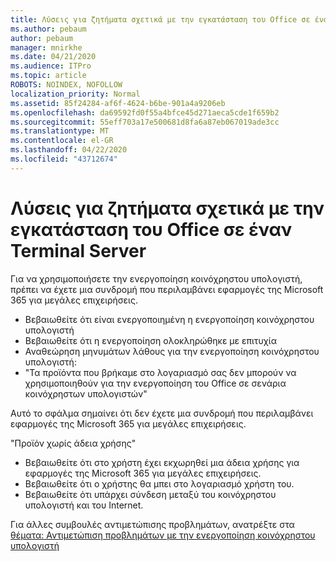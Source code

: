 ```yaml
---
title: Λύσεις για ζητήματα σχετικά με την εγκατάσταση του Office σε έναν Terminal Server
ms.author: pebaum
author: pebaum
manager: mnirkhe
ms.date: 04/21/2020
ms.audience: ITPro
ms.topic: article
ROBOTS: NOINDEX, NOFOLLOW
localization_priority: Normal
ms.assetid: 85f24284-af6f-4624-b6be-901a4a9206eb
ms.openlocfilehash: da69592fd0f55a4bfce45d271aeca5cde1f659b2
ms.sourcegitcommit: 55eff703a17e500681d8fa6a87eb067019ade3cc
ms.translationtype: MT
ms.contentlocale: el-GR
ms.lasthandoff: 04/22/2020
ms.locfileid: "43712674"
---
```

# <a name="solutions-for-issues-around-installing-office-on-a-terminal-server"></a>Λύσεις για ζητήματα σχετικά με την εγκατάσταση του Office σε έναν Terminal Server

Για να χρησιμοποιήσετε την ενεργοποίηση κοινόχρηστου υπολογιστή, πρέπει να έχετε μια συνδρομή που περιλαμβάνει εφαρμογές της Microsoft 365 για μεγάλες επιχειρήσεις.
  
- Βεβαιωθείτε ότι είναι ενεργοποιημένη η ενεργοποίηση κοινόχρηστου υπολογιστή
- Βεβαιωθείτε ότι η ενεργοποίηση ολοκληρώθηκε με επιτυχία
- Αναθεώρηση μηνυμάτων λάθους για την ενεργοποίηση κοινόχρηστου υπολογιστή:
- "Τα προϊόντα που βρήκαμε στο λογαριασμό σας δεν μπορούν να χρησιμοποιηθούν για την ενεργοποίηση του Office σε σενάρια κοινόχρηστων υπολογιστών"
  
Αυτό το σφάλμα σημαίνει ότι δεν έχετε μια συνδρομή που περιλαμβάνει εφαρμογές της Microsoft 365 για μεγάλες επιχειρήσεις.

"Προϊόν χωρίς άδεια χρήσης"

- Βεβαιωθείτε ότι στο χρήστη έχει εκχωρηθεί μια άδεια χρήσης για εφαρμογές της Microsoft 365 για μεγάλες επιχειρήσεις.
- Βεβαιωθείτε ότι ο χρήστης θα μπει στο λογαριασμό χρήστη του.
- Βεβαιωθείτε ότι υπάρχει σύνδεση μεταξύ του κοινόχρηστου υπολογιστή και του Internet.

Για άλλες συμβουλές αντιμετώπισης προβλημάτων, ανατρέξτε στα [θέματα: Αντιμετώπιση προβλημάτων με την ενεργοποίηση κοινόχρηστου υπολογιστή](https://docs.microsoft.com/DeployOffice/troubleshoot-issues-with-shared-computer-activation-for-office-365-proplus)